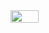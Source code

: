 <div style="display: flex; flex-direction: row; flex-wrap: nowrap;">
<img src="./assets/preview.gif" width=30%/>
</div>